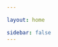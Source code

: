 ```yaml
---

layout: home

sidebar: false
---
```



<script setup>
import NavPage from './NavPage.vue';
</script>

<NavPage/>



